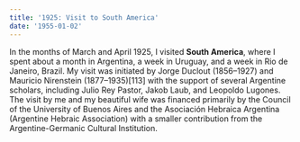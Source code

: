 ```yaml
---
title: '1925: Visit to South America'
date: '1955-01-02'
---
```


In the months of March and April 1925, I visited **South America**, where I spent about a month in Argentina, a week in Uruguay, and a week in Rio de Janeiro, Brazil.
My visit was initiated by Jorge Duclout (1856–1927) and Mauricio Nirenstein (1877–1935)[113] with the support of several Argentine scholars, including Julio Rey Pastor, Jakob Laub, and Leopoldo Lugones.
The visit by me and my beautiful wife was financed primarily by the Council of the University of Buenos Aires and the Asociación Hebraica Argentina (Argentine Hebraic Association) with a smaller contribution from the Argentine-Germanic Cultural Institution.